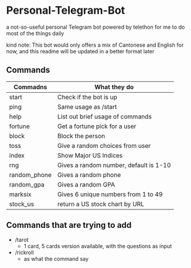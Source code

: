 # Personal-Telegram-Bot
a not-so-useful personal Telegram bot powered by telethon for me to do most of the things daily

kind note: This bot would only offers a mix of Cantonese and English for now, and this readme will be updated in a better format later

## Commands
|Commadns|What they do|
|--------|------------|
|start|Check if the bot is up|
|ping|Same usage as /start|
|help|List out brief usage of commands|
|fortune|Get a fortune pick for a user|
|block|Block the person|
|toss|Give a random choices from user|
|index|Show Major US Indices|
|rng|Gives a random number, default is 1-10|
|random_phone|Gives a random phone|
|random_gpa|Gives a random GPA|
|marksix|Gives 6 unique numbers from 1 to 49|
|stock_us|return a US stock chart by URL|

## Commands that are trying to add
- /tarot 
  - 1 card, 5 cards version available, with the questions as input
- /rickroll
  - as what the command say
